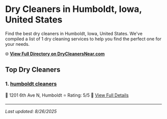 # Dry Cleaners in Humboldt, Iowa, United States

Find the best dry cleaners in Humboldt, Iowa, United States. We've compiled a list of 1 dry cleaning services to help you find the perfect one for your needs.

🌐 **[View Full Directory on DryCleanersNear.com](https://drycleanersnear.com/city/US/Iowa/Humboldt)**

## Top Dry Cleaners

### 1. [humboldt cleaners](https://drycleanersnear.com/dryCleaner/688ace24bd9156e46277d6f2/humboldt-cleaners)
📍 1201 6th Ave N, Humboldt
⭐ Rating: 5/5
🔗 [View Full Details](https://drycleanersnear.com/dryCleaner/688ace24bd9156e46277d6f2/humboldt-cleaners)


---

*Last updated: 8/26/2025*

